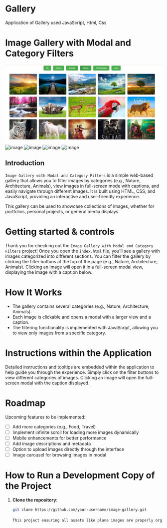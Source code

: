 # Gallery
Application of Gallery used JavaScript, Html, Css

# Image Gallery with Modal and Category Filters

![image](https://github.com/ramaiah560/Gallery/blob/main/Gallery.png)

![image](https://img.shields.io/badge/HTML-%E2%9C%94-brightgreen)
![image](https://img.shields.io/badge/CSS-%E2%9C%94-brightgreen)
![image](https://img.shields.io/badge/JavaScript-%E2%9C%94-brightgreen)
![image](https://img.shields.io/static/v1?label=Responsive&message=%E2%9C%94&color=success)

## Introduction
`Image Gallery with Modal and Category Filters` is a simple web-based gallery that allows you to filter images by categories (e.g., Nature, Architecture, Animals), view images in full-screen mode with captions, and easily navigate through different images. It is built using HTML, CSS, and JavaScript, providing an interactive and user-friendly experience.

This gallery can be used to showcase collections of images, whether for portfolios, personal projects, or general media displays.

# Getting started & controls
Thank you for checking out the `Image Gallery with Modal and Category Filters` project! Once you open the `index.html` file, you'll see a gallery with images categorized into different sections. You can filter the gallery by clicking the filter buttons at the top of the page (e.g., Nature, Architecture, Animals). Clicking an image will open it in a full-screen modal view, displaying the image with a caption below.

# How It Works
- The gallery contains several categories (e.g., Nature, Architecture, Animals).
- Each image is clickable and opens a modal with a larger view and a caption.
- The filtering functionality is implemented with JavaScript, allowing you to view only images from a specific category.

# Instructions within the Application
Detailed instructions and tooltips are embedded within the application to help guide you through the experience. Simply click on the filter buttons to view different categories of images. Clicking an image will open the full-screen modal with the caption displayed.

# Roadmap
Upcoming features to be implemented:
- [ ] Add more categories (e.g., Food, Travel)
- [ ] Implement infinite scroll for loading more images dynamically
- [ ] Mobile enhancements for better performance
- [ ] Add image descriptions and metadata
- [ ] Option to upload images directly through the interface
- [ ] Image carousel for browsing images in modal

# How to Run a Development Copy of the Project
1. **Clone the repository**:
   ```bash
   git clone https://github.com/your-username/image-gallery.git

   This project ensuring all assets like plane images are properly organized. Use a local web server, such as VS Code Live Server or Node.js with http-server, to serve the project. Once set up, open the provided localhost URL in a browser to view and interact with the 3D Flight Simulator. This setup allows for smooth testing and debugging during development.

